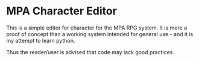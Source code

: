 # MPA Character Editor
This is a simple editor for character for the MPA RPG system. It is more a proof of concept than a working system intended for general use - and it is my attempt to learn python.

Thus the reader/user is advised that code may lack good practices.